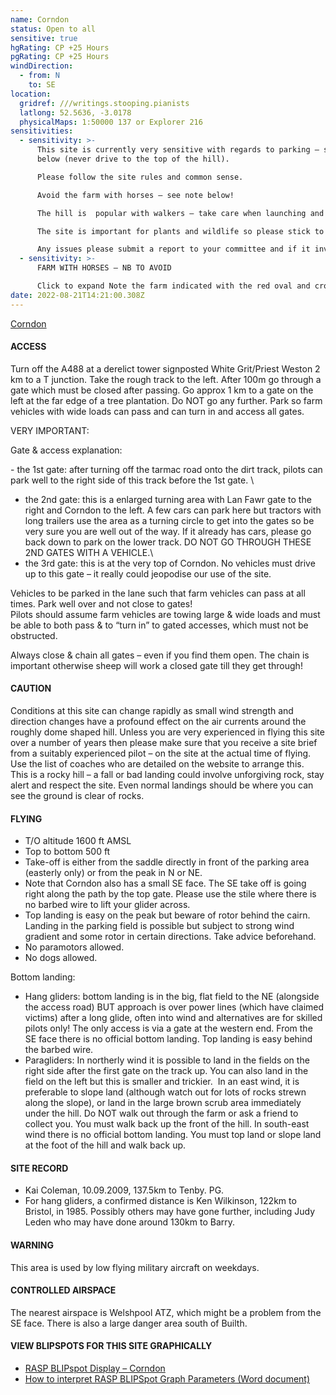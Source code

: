 ```yaml
---
name: Corndon
status: Open to all
sensitive: true
hgRating: CP +25 Hours
pgRating: CP +25 Hours
windDirection:
  - from: N
    to: SE
location:
  gridref: ///writings.stooping.pianists
  latlong: 52.5636, -3.0178
  physicalMaps: 1:50000 137 or Explorer 216
sensitivities:
  - sensitivity: >-
      This site is currently very sensitive with regards to parking – see notes
      below (never drive to the top of the hill).

      Please follow the site rules and common sense.

      Avoid the farm with horses – see note below!

      The hill is  popular with walkers – take care when launching and top landing!

      The site is important for plants and wildlife so please stick to existing tracks whenever possible when walking!

      Any issues please submit a report to your committee and if it involves anyone at the site please remain polite, try to ease any tension and if possible ask for contact details.
  - sensitivity: >-
      FARM WITH HORSES – NB TO AVOID

      Click to expand Note the farm indicated with the red oval and cross, in the photograph on the right. DO NOT overfly this farm or the surrounding fields. It is used to breed highly expensive, very nervous, race horses, which are apparently easily scared by things flying above. Causing damage to one of these horses would be very expensive indeed.
date: 2022-08-21T14:21:00.308Z
---
```

[Corndon](https://what3words.com/writings.stooping.pianists)

#### ACCESS

Turn off the A488 at a derelict tower signposted White Grit/Priest Weston 2 km to a T junction. Take the rough track to the left. After 100m go through a gate which must be closed after passing. Go approx 1 km to a gate on the left at the far edge of a tree plantation. Do NOT go any further. Park so farm vehicles with wide loads can pass and can turn in and access all gates.

VERY IMPORTANT:

Gate & access explanation:

\- the 1st gate: after turning off the tarmac road onto the dirt track, pilots can park well to the right side of this track before the 1st gate. \
- the 2nd gate: this is a enlarged turning area with Lan Fawr gate to the right and Corndon to the left. A few cars can park here but tractors with long trailers use the area as a turning circle to get into the gates so be very sure you are well out of the way. If it already has cars, please go back down to park on the lower track. DO NOT GO THROUGH THESE 2ND GATES WITH A VEHICLE.\
- the 3rd gate: this is at the very top of Corndon. No vehicles must drive up to this gate – it really could jeopodise our use of the site.

Vehicles to be parked in the lane such that farm vehicles can pass at all times. Park well over and not close to gates!\
Pilots should assume farm vehicles are towing large & wide loads and must be able to both pass & to “turn in” to gated accesses, which must not be obstructed.

Always close & chain all gates – even if you find them open. The chain is important otherwise sheep will work a closed gate till they get through!

#### CAUTION

Conditions at this site can change rapidly as small wind strength and direction changes have a profound effect on the air currents around the roughly dome shaped hill. Unless you are very experienced in flying this site over a number of years then please make sure that you receive a site brief from a suitably experienced pilot – on the site at the actual time of flying. Use the list of coaches who are detailed on the website to arrange this.\
This is a rocky hill – a fall or bad landing could involve unforgiving rock, stay alert and respect the site. Even normal landings should be where you can see the ground is clear of rocks.

#### FLYING

* T/O altitude 1600 ft AMSL
* Top to bottom 500 ft
* Take-off is either from the saddle directly in front of the parking area (easterly only) or from the peak in N or NE.
* Note that Corndon also has a small SE face. The SE take off is going right along the path by the top gate. Please use the stile where there is no barbed wire to lift your glider across.
* Top landing is easy on the peak but beware of rotor behind the cairn. Landing in the parking field is possible but subject to strong wind gradient and some rotor in certain directions. Take advice beforehand.
* No paramotors allowed.
* No dogs allowed.

Bottom landing:

* Hang gliders: bottom landing is in the big, flat field to the NE (alongside the access road) BUT approach is over power lines (which have claimed victims) after a long glide, often into wind and alternatives are for skilled pilots only! The only access is via a gate at the western end. From the SE face there is no official bottom landing. Top landing is easy behind the barbed wire.
* Paragliders: In northerly wind it is possible to land in the fields on the right side after the first gate on the track up. You can also land in the field on the left but this is smaller and trickier.  In an east wind, it is preferable to slope land (although watch out for lots of rocks strewn along the slope), or land in the large brown scrub area immediately under the hill. Do NOT walk out through the farm or ask a friend to collect you. You must walk back up the front of the hill. In south-east wind there is no official bottom landing. You must top land or slope land at the foot of the hill and walk back up.

#### SITE RECORD

* Kai Coleman, 10.09.2009, 137.5km to Tenby. PG.
* For hang gliders, a confirmed distance is Ken Wilkinson, 122km to Bristol, in 1985. Possibly others may have gone further, including Judy Leden who may have done around 130km to Barry.

#### WARNING

This area is used by low flying military aircraft on weekdays.

#### CONTROLLED AIRSPACE

The nearest airspace is Welshpool ATZ, which might be a problem from the SE face. There is also a large danger area south of Builth.

#### VIEW BLIPSPOTS FOR THIS SITE GRAPHICALLY

* [RASP BLIPspot Display – Corndon](http://app.stratus.org.uk/blip/graph/dayview.php?day=0&tp=CNN)
* [How to interpret RASP BLIPSpot Graph Parameters (Word document)](http://www.longmynd.org/wp-content/uploads/2014/09/RASP-BlipSpot-Graph-Parameters.doc)